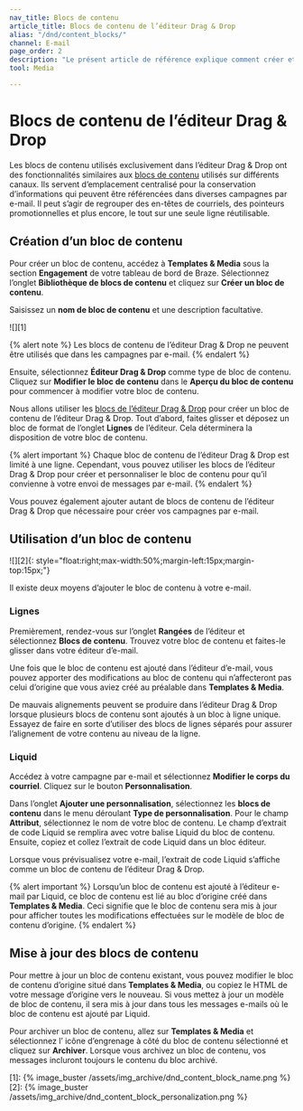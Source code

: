 ```yaml
---
nav_title: Blocs de contenu
article_title: Blocs de contenu de l’éditeur Drag & Drop
alias: "/dnd/content_blocks/"
channel: E-mail
page_order: 2
description: "Le présent article de référence explique comment créer et utiliser des blocs de contenu dans l’éditeur Drag & Drop."
tool: Media

---
```


# Blocs de contenu de l’éditeur Drag & Drop

Les blocs de contenu utilisés exclusivement dans l’éditeur Drag & Drop ont des fonctionnalités similaires aux [blocs de contenu]({{site.baseurl}}/user_guide/engagement_tools/templates_and_media/content_blocks/) utilisés sur différents canaux. Ils servent d’emplacement centralisé pour la conservation d’informations qui peuvent être référencées dans diverses campagnes par e-mail. Il peut s’agir de regrouper des en-têtes de courriels, des pointeurs promotionnelles et plus encore, le tout sur une seule ligne réutilisable.

## Création d’un bloc de contenu

Pour créer un bloc de contenu, accédez à **Templates & Media** sous la section **Engagement** de votre tableau de bord de Braze. Sélectionnez l’onglet **Bibliothèque de blocs de contenu** et cliquez sur <i class="fas fa-plus"></i> **Créer un bloc de contenu**.

Saisissez un **nom de bloc de contenu** et une description facultative. 

![][1]

{% alert note %}
Les blocs de contenu de l’éditeur Drag & Drop ne peuvent être utilisés que dans les campagnes par e-mail. 
{% endalert %}

Ensuite, sélectionnez **Éditeur Drag & Drop** comme type de bloc de contenu. Cliquez sur **Modifier le bloc de contenu** dans le **Aperçu du bloc de contenu** pour commencer à modifier votre bloc de contenu. 

Nous allons utiliser les [blocs de l’éditeur Drag & Drop]({{site.baseurl}}/user_guide/message_building_by_channel/email/drag_and_drop/dnd_editor_blocks/) pour créer un bloc de contenu de l’éditeur Drag & Drop. Tout d’abord, faites glisser et déposez un bloc de format de l’onglet **Lignes** de l’éditeur. Cela déterminera la disposition de votre bloc de contenu. 

{% alert important %}
Chaque bloc de contenu de l’éditeur Drag & Drop est limité à une ligne. Cependant, vous pouvez utiliser les blocs de l’éditeur Drag & Drop pour créer et personnaliser le bloc de contenu pour qu’il convienne à votre envoi de messages par e-mail.
{% endalert %}

Vous pouvez également ajouter autant de blocs de contenu de l’éditeur Drag & Drop que nécessaire pour créer vos campagnes par e-mail.

## Utilisation d’un bloc de contenu

![][2]{: style="float:right;max-width:50%;margin-left:15px;margin-top:15px;"}

Il existe deux moyens d’ajouter le bloc de contenu à votre e-mail. 

### Lignes

Premièrement, rendez-vous sur l’onglet **Rangées** de l’éditeur et sélectionnez **Blocs de contenu**. Trouvez votre bloc de contenu et faites-le glisser dans votre éditeur d’e-mail.

Une fois que le bloc de contenu est ajouté dans l’éditeur d’e-mail, vous pouvez apporter des modifications au bloc de contenu qui n’affecteront pas celui d’origine que vous aviez créé au préalable dans **Templates & Media**.

De mauvais alignements peuvent se produire dans l’éditeur Drag & Drop lorsque plusieurs blocs de contenu sont ajoutés à un bloc à ligne unique. Essayez de faire en sorte d’utiliser des blocs de lignes séparés pour assurer l’alignement de votre contenu au niveau de la ligne.

### Liquid

Accédez à votre campagne par e-mail et sélectionnez **Modifier le corps du courriel**. Cliquez sur le bouton<i class="fas fa-plus"></i> **Personnalisation**. 

Dans l’onglet **Ajouter une personnalisation**, sélectionnez les **blocs de contenu** dans le  menu déroulant **Type de personnalisation**. Pour le champ **Attribut**, sélectionnez le nom de votre bloc de contenu. Le champ d’extrait de code Liquid se remplira avec votre balise Liquid du bloc de contenu. Ensuite, copiez et collez l’extrait de code Liquid dans un bloc éditeur. 

Lorsque vous prévisualisez votre e-mail, l’extrait de code Liquid s’affiche comme un bloc de contenu de l’éditeur Drag & Drop. 

{% alert important %}
Lorsqu’un bloc de contenu est ajouté à l’éditeur e-mail par Liquid, ce bloc de contenu est lié au bloc d’origine créé dans **Templates & Media**. Ceci signifie que le bloc de contenu sera mis à jour pour afficher toutes les modifications effectuées sur le modèle de bloc de contenu d’origine.
{% endalert %}

## Mise à jour des blocs de contenu

Pour mettre à jour un bloc de contenu existant, vous pouvez modifier le bloc de contenu d’origine situé dans **Templates & Media**, ou copiez le HTML de votre message d’origine vers le nouveau. Si vous mettez à jour un modèle de bloc de contenu, il sera mis à jour dans tous les messages e-mails où le bloc de contenu est ajouté par Liquid.

Pour archiver un bloc de contenu, allez sur **Templates & Media** et sélectionnez l’<i class="fas fa-cog"></i> icône d’engrenage à côté du bloc de contenu sélectionné et cliquez sur **Archiver**. Lorsque vous archivez un bloc de contenu, vos messages incluront toujours le contenu du bloc archivé. 


[1]: {% image_buster /assets/img_archive/dnd_content_block_name.png %}
[2]: {% image_buster /assets/img_archive/dnd_content_block_personalization.png %}